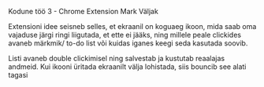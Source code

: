 Kodune töö 3 - Chrome Extension Mark Väljak

Extensioni idee seisneb selles, et ekraanil on koguaeg ikoon, 
mida saab oma vajaduse järgi ringi liigutada,
et ette ei jääks, ning millele peale clickides avaneb märkmik/ to-do list või 
kuidas iganes keegi seda kasutada soovib.

Listi avaneb double clickimisel ning salvestab ja kustutab reaalajas andmeid.
Kui ikooni üritada ekraanilt välja lohistada, siis bouncib see alati tagasi





